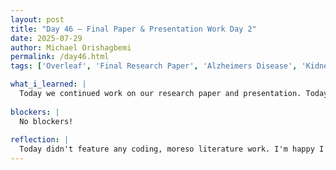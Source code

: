 ```yaml
---
layout: post
title: "Day 46 – Final Paper & Presentation Work Day 2"
date: 2025-07-29
author: Michael Orishagbemi
permalink: /day46.html
tags: ['Overleaf', 'Final Research Paper', 'Alzheimers Disease', 'Kidney Disease', 'Final Presentation']

what_i_learned: |
  Today we continued work on our research paper and presentation. Today I worked a bit on the earlier research paper assigned to us by Dr. Iyiola to fill in any sections that I had not completed. Afterwards I met with Ms. Amara who instructed me to work on the 'Challenges' section of our presentation. I met with each member of the group and took notes of all the trouble they faced throughout the program and wrote down the problems that came up the most. For the 'Solutions Implemented' part, I focused on how our graduate mentor, Ms. Amara, and the resources she provided were used to overcome any adversities. Finally, I worked on the literature review section of our research paper. I reviewed the two research papers assigned to me and talked about the goals of their paper, their methodolgies and findings, and identifying knowledge gaps and how that related to our project.
  
blockers: |
  No blockers!
  
reflection: |
  Today didn't feature any coding, moreso literature work. I'm happy I was able to complete the challenges section of our slideshow, as aside from one the literature review slides and future work, I wasn't able to help out much with the slides due to being focused on debugging my code and the sections I was assigned in my research paper. Regarding the research paper, I already had the structure of the literature review in mind so typing it out wasn't too hard, my main problem was trying to parse the information I needed. The papers that were provided, specifically the paper discussing cross-validation in machine learning, have so much text that isn't properly format that its a chore to go through. Thankfully with help from the notes taken when we first got them and some assitance from Ms. Amara and other members, I was able to finish my work.
---
```

